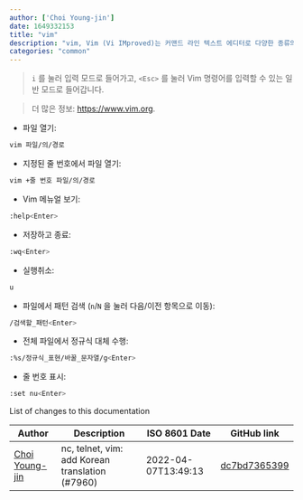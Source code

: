 ```yaml
---
author: ['Choi Young-jin']
date: 1649332153
title: "vim"
description: "vim, Vim (Vi IMproved)는 커맨드 라인 텍스트 에디터로 다양한 종류의 텍스트 조작을 위해 여러 모드를 지원합니다."
categories: "common"
---
```

> `i` 를 눌러 입력 모드로 들어가고, `<Esc>` 를 눌러 Vim 명령어를 입력할 수 있는 일반 모드로 들어갑니다.

> 더 많은 정보: <https://www.vim.org>.

- 파일 열기:

```bash
vim 파일/의/경로
```

- 지정된 줄 번호에서 파일 열기:

```bash
vim +줄 번호 파일/의/경로
```

- Vim 메뉴얼 보기:

```bash
:help<Enter>
```

- 저장하고 종료:

```bash
:wq<Enter>
```

- 실행취소:

```bash
u
```

- 파일에서 패턴 검색 (`n`/`N` 을 눌러 다음/이전 항목으로 이동):

```bash
/검색할_패턴<Enter>
```

- 전체 파일에서 정규식 대체 수행:

```bash
:%s/정규식_표현/바꿀_문자열/g<Enter>
```

- 줄 번호 표시:

```bash
:set nu<Enter>
```
List of changes to this documentation


Author | Description | ISO 8601 Date | GitHub link
------|-----|-----|-----
[Choi Young-jin](mailto:amateur.toss@gmail.com) | nc, telnet, vim: add Korean translation (#7960) | 2022-04-07T13:49:13 | [dc7bd7365399](https://github.com/tldr-pages/tldr/commit/dc7bd7365399837466c7f78637939756109f672b)

